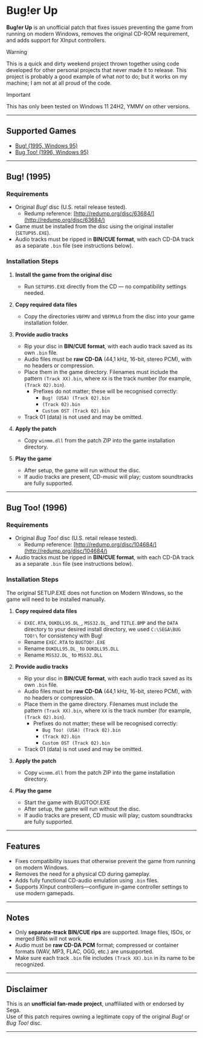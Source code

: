 # Bug!er Up

**Bug!er Up** is an unofficial patch that fixes issues preventing the game from running on modern Windows, removes the original CD-ROM requirement, and adds support for XInput controllers.

> [!WARNING]  
> This is a quick and dirty weekend project thrown together using code developed for other personal projects that never made it to release. This project is probably a good example of what *not* to do; but it works on my machine; I am not at all proud of the code.

> [!IMPORTANT]  
> This has only been tested on Windows 11 24H2, YMMV on other versions.
---

## Supported Games

- [Bug! (1995, Windows 95)](#bug-1995)
- [Bug Too! (1996, Windows 95)](#bug-too-1996)

---

## Bug! (1995)

### Requirements

- Original *Bug!* disc (U.S. retail release tested).  
  - Redump reference: [http://redump.org/disc/63684/](http://redump.org/disc/63684/)
- Game must be installed from the disc using the original installer (`SETUP95.EXE`).  
- Audio tracks must be ripped in **BIN/CUE format**, with each CD-DA track as a separate `.bin` file (see instructions below).

### Installation Steps

1. **Install the game from the original disc**  
   - Run `SETUP95.EXE` directly from the CD — no compatibility settings needed.

2. **Copy required data files**  
   - Copy the directories `VBFMV` and `VBFMVLO` from the disc into your game installation folder.

3. **Provide audio tracks**  
   - Rip your disc in **BIN/CUE format**, with each audio track saved as its own `.bin` file.  
   - Audio files must be **raw CD-DA** (44,1 kHz, 16-bit, stereo PCM), with no headers or compression.  
   - Place them in the game directory. Filenames must include the pattern `(Track XX).bin`, where `XX` is the track number (for example, `(Track 02).bin`).  
     - Prefixes do not matter; these will be recognised correctly:  
       - `Bug! (USA) (Track 02).bin`  
       - `(Track 02).bin`  
       - `Custom OST (Track 02).bin`  
   - Track 01 (data) is not used and may be omitted.

4. **Apply the patch**  
   - Copy `winmm.dll` from the patch ZIP into the game installation directory.

5. **Play the game**  
   - After setup, the game will run without the disc.  
   - If audio tracks are present, CD-music will play; custom soundtracks are fully supported.

---

## Bug Too! (1996)

### Requirements

- Original *Bug Too!* disc (U.S. retail release tested).  
  - Redump reference: [http://redump.org/disc/104684/](http://redump.org/disc/104684/)
- Audio tracks must be ripped in **BIN/CUE format**, with each CD-DA track as a separate `.bin` file (see instructions below).

### Installation Steps

The original SETUP.EXE does not function on Modern Windows, so the game will need to be installed manually.

1. **Copy required data files**  
   - `EXEC.RTA`, `DUKDLL95.DL_`, `MSS32.DL_` and `TITLE.BMP` and the `DATA` directory to your desired install directory, we used `C:\SEGA\BUG TOO!\` for consistency with Bug!
   - Rename `EXEC.RTA` to `BUGTOO!.EXE`
   - Rename `DUKDLL95.DL_` to `DUKDLL95.DLL`
   - Rename `MSS32.DL_` to `MSS32.DLL` 

2. **Provide audio tracks**  
   - Rip your disc in **BIN/CUE format**, with each audio track saved as its own `.bin` file.  
   - Audio files must be **raw CD-DA** (44,1 kHz, 16-bit, stereo PCM), with no headers or compression.  
   - Place them in the game directory. Filenames must include the pattern `(Track XX).bin`, where `XX` is the track number (for example, `(Track 02).bin`).  
     - Prefixes do not matter; these will be recognised correctly:  
       - `Bug Too! (USA) (Track 02).bin`  
       - `(Track 02).bin`  
       - `Custom OST (Track 02).bin`  
   - Track 01 (data) is not used and may be omitted.

3. **Apply the patch**  
   - Copy `winmm.dll` from the patch ZIP into the game installation directory.

4. **Play the game**
   - Start the game with BUGTOO!.EXE
   - After setup, the game will run without the disc.  
   - If audio tracks are present, CD music will play; custom soundtracks are fully supported.
---

## Features

- Fixes compatibility issues that otherwise prevent the game from running on modern Windows.  
- Removes the need for a physical CD during gameplay.  
- Adds fully functional CD-audio emulation using `.bin` files.  
- Supports XInput controllers—configure in-game controller settings to use modern gamepads.

---

## Notes

- Only **separate-track BIN/CUE rips** are supported. Image files, ISOs, or merged BINs will not work.  
- Audio must be **raw CD-DA PCM** format; compressed or container formats (WAV, MP3, FLAC, OGG, etc.) are unsupported.  
- Make sure each track `.bin` file includes `(Track XX).bin` in its name to be recognized.

---

## Disclaimer

This is an **unofficial fan-made project**, unaffiliated with or endorsed by Sega.  
Use of this patch requires owning a legitimate copy of the original *Bug!* or *Bug Too!* disc.

---

